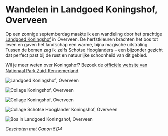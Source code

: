 # Wandelen in Landgoed Koningshof, Overveen

Op een zonnige septemberdag maakte ik een wandeling door het prachtige [Landgoed Koningshof](https://www.np-zuidkennemerland.nl/2140/zien/weelderige-buitenplaatsen/koningshof) in Overveen. De herfstkleuren brachten het bos tot leven en gaven het landschap een warme, bijna magische uitstraling. Tussen de bomen zag ik zelfs Schotse Hooglanders – een bijzonder gezicht dat perfect past bij de rust en natuurlijke schoonheid van dit gebied.

Wil je meer weten over Koningshof? Bezoek de [officiële website van Nationaal Park Zuid-Kennemerland](https://www.np-zuidkennemerland.nl/2140/zien/weelderige-buitenplaatsen/koningshof).

![Landgoed Koningshof, Overveen](https://imagekit.rohan-10.workers.dev?url=https://ik.imagekit.io/rhn00jwt/tr:w-900/2019-09-12-Koningshof/tkoningshof-11.jpg)

![Collage Koningshof, Overveen](https://imagekit.rohan-10.workers.dev?url=https://ik.imagekit.io/rhn00jwt/tr:w-900/2019-09-12-Koningshof/collage-2.jpg)

![Collage Koningshof, Overveen](https://imagekit.rohan-10.workers.dev?url=https://ik.imagekit.io/rhn00jwt/tr:w-900/2019-09-12-Koningshof/collage-1.jpg)

![Collage Schotse Hooglander Koningshof, Overveen](https://imagekit.rohan-10.workers.dev?url=https://ik.imagekit.io/rhn00jwt/tr:w-900/2019-09-12-Koningshof/collage-3.jpg)

![Bos in Landgoed Koningshof, Overveen](https://imagekit.rohan-10.workers.dev?url=https://ik.imagekit.io/rhn00jwt/tr:w-900/2019-09-12-Koningshof/tkoningshof-28.jpg)

_Geschoten met Canon 5D4_